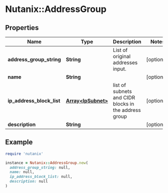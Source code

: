 # Nutanix::AddressGroup

## Properties

| Name | Type | Description | Notes |
| ---- | ---- | ----------- | ----- |
| **address_group_string** | **String** | List of original addresses input. | [optional] |
| **name** | **String** |  | [optional] |
| **ip_address_block_list** | [**Array&lt;IpSubnet&gt;**](IpSubnet.md) | list of subnets and CIDR blocks in the address group | [optional] |
| **description** | **String** |  | [optional] |

## Example

```ruby
require 'nutanix'

instance = Nutanix::AddressGroup.new(
  address_group_string: null,
  name: null,
  ip_address_block_list: null,
  description: null
)
```

